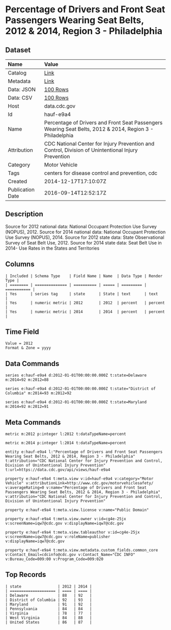 # Percentage of Drivers and Front Seat Passengers Wearing Seat Belts, 2012 & 2014, Region 3 - Philadelphia

## Dataset

| Name | Value |
| :--- | :---- |
| Catalog | [Link](https://catalog.data.gov/dataset/percentage-of-drivers-and-front-seat-passengers-wearing-seat-belts-2012-region-3-philadelp) |
| Metadata | [Link](https://data.cdc.gov/api/views/hauf-e9a4) |
| Data: JSON | [100 Rows](https://data.cdc.gov/api/views/hauf-e9a4/rows.json?max_rows=100) |
| Data: CSV | [100 Rows](https://data.cdc.gov/api/views/hauf-e9a4/rows.csv?max_rows=100) |
| Host | data.cdc.gov |
| Id | hauf-e9a4 |
| Name | Percentage of Drivers and Front Seat Passengers Wearing Seat Belts, 2012 & 2014, Region 3 - Philadelphia |
| Attribution | CDC National Center for Injury Prevention and Control, Division of Unintentional Injury Prevention |
| Category | Motor Vehicle |
| Tags | centers for disease control and prevention, cdc |
| Created | 2014-12-17T17:10:07Z |
| Publication Date | 2016-09-14T12:52:17Z |

## Description

Source for 2012 national data: National Occupant Protection Use Survey (NOPUS), 2012. Source for 2014 national data: National Occupant Protection Use Survey (NOPUS), 2014.  Source for 2012 state data: State Observational Survey of Seat Belt Use, 2012. Source for 2014 state data: Seat Belt Use in 2014- Use Rates in the States and Territories

## Columns

```ls
| Included | Schema Type    | Field Name | Name  | Data Type | Render Type |
| ======== | ============== | ========== | ===== | ========= | =========== |
| Yes      | series tag     | state      | State | text      | text        |
| Yes      | numeric metric | 2012       | 2012  | percent   | percent     |
| Yes      | numeric metric | 2014       | 2014  | percent   | percent     |
```

## Time Field

```ls
Value = 2012
Format & Zone = yyyy
```

## Data Commands

```ls
series e:hauf-e9a4 d:2012-01-01T00:00:00.000Z t:state=Delaware m:2014=92 m:2012=88

series e:hauf-e9a4 d:2012-01-01T00:00:00.000Z t:state="District of Columbia" m:2014=93 m:2012=92

series e:hauf-e9a4 d:2012-01-01T00:00:00.000Z t:state=Maryland m:2014=92 m:2012=91
```

## Meta Commands

```ls
metric m:2012 p:integer l:2012 t:dataTypeName=percent

metric m:2014 p:integer l:2014 t:dataTypeName=percent

entity e:hauf-e9a4 l:"Percentage of Drivers and Front Seat Passengers Wearing Seat Belts, 2012 & 2014, Region 3 - Philadelphia" t:attribution="CDC National Center for Injury Prevention and Control, Division of Unintentional Injury Prevention" t:url=https://data.cdc.gov/api/views/hauf-e9a4

property e:hauf-e9a4 t:meta.view v:id=hauf-e9a4 v:category="Motor Vehicle" v:attributionLink=http://www.cdc.gov/motorvehiclesafety/ v:averageRating=0 v:name="Percentage of Drivers and Front Seat Passengers Wearing Seat Belts, 2012 & 2014, Region 3 - Philadelphia" v:attribution="CDC National Center for Injury Prevention and Control, Division of Unintentional Injury Prevention"

property e:hauf-e9a4 t:meta.view.license v:name="Public Domain"

property e:hauf-e9a4 t:meta.view.owner v:id=cg4e-25jx v:screenName=iqw7@cdc.gov v:displayName=iqw7@cdc.gov

property e:hauf-e9a4 t:meta.view.tableauthor v:id=cg4e-25jx v:screenName=iqw7@cdc.gov v:roleName=publisher v:displayName=iqw7@cdc.gov

property e:hauf-e9a4 t:meta.view.metadata.custom_fields.common_core v:Contact_Email=cdcinfo@cdc.gov v:Contact_Name="CDC INFO" v:Bureau_Code=009:00 v:Program_Code=009:020
```

## Top Records

```ls
| state                | 2012 | 2014 | 
| ==================== | ==== | ==== | 
| Delaware             | 88   | 92   | 
| District of Columbia | 92   | 93   | 
| Maryland             | 91   | 92   | 
| Pennsylvania         | 84   | 84   | 
| Virginia             | 78   | 77   | 
| West Virginia        | 84   | 88   | 
| United States        | 86   | 87   | 
```